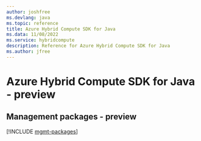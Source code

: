 ```yaml
---
author: joshfree
ms.devlang: java
ms.topic: reference
title: Azure Hybrid Compute SDK for Java
ms.data: 11/08/2022
ms.service: hybridcompute
description: Reference for Azure Hybrid Compute SDK for Java
ms.author: jfree
---
```

# Azure Hybrid Compute SDK for Java - preview

## Management packages - preview
[!INCLUDE [mgmt-packages](hybrid-compute-mgmt-index.md)]